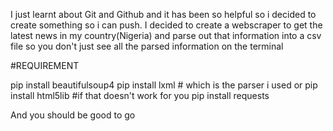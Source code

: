 
I just learnt about Git and Github and it has been so helpful so i decided to create something so i can push. I decided to create a webscraper to get the latest news in my country(Nigeria) and parse out that information into a csv file so you don't just see all the parsed information on the terminal

#REQUIREMENT

pip install beautifulsoup4
pip install lxml # which is the parser i used
or 
pip install html5lib #if that doesn't work for you
pip install requests

And you should be good to go
